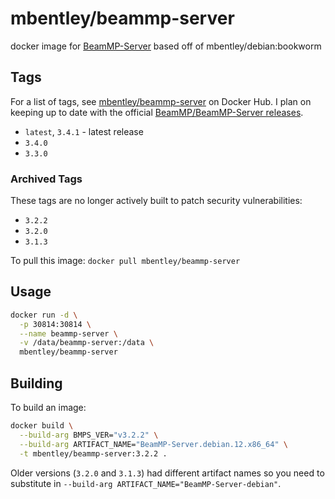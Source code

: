# mbentley/beammp-server

docker image for [BeamMP-Server](https://github.com/BeamMP/BeamMP-Server)
based off of mbentley/debian:bookworm

## Tags

For a list of tags, see [mbentley/beammp-server](https://hub.docker.com/r/mbentley/beammp-server/tags) on Docker Hub. I plan on keeping up to date with the official [BeamMP/BeamMP-Server releases](https://github.com/BeamMP/BeamMP-Server/releases).

* `latest`, `3.4.1` - latest release
* `3.4.0`
* `3.3.0`

### Archived Tags

These tags are no longer actively built to patch security vulnerabilities:

* `3.2.2`
* `3.2.0`
* `3.1.3`

To pull this image:
`docker pull mbentley/beammp-server`

## Usage

```bash
docker run -d \
  -p 30814:30814 \
  --name beammp-server \
  -v /data/beammp-server:/data \
  mbentley/beammp-server
```

## Building

To build an image:

```bash
docker build \
  --build-arg BMPS_VER="v3.2.2" \
  --build-arg ARTIFACT_NAME="BeamMP-Server.debian.12.x86_64" \
  -t mbentley/beammp-server:3.2.2 .
```

Older versions (`3.2.0` and `3.1.3`) had different artifact names so you need to substitute in `--build-arg ARTIFACT_NAME="BeamMP-Server-debian"`.
